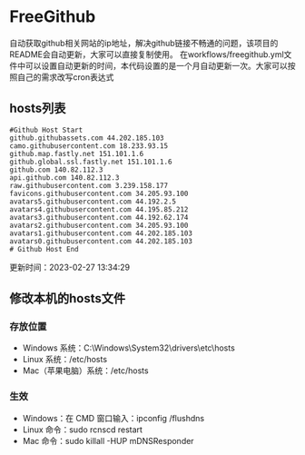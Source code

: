 # FreeGithub
自动获取github相关网站的ip地址，解决github链接不畅通的问题，该项目的README会自动更新，大家可以直接复制使用。
在workflows/freegithub.yml文件中可以设置自动更新的时间，本代码设置的是一个月自动更新一次。大家可以按照自己的需求改写cron表达式

## hosts列表
```base
#Github Host Start
github.githubassets.com 44.202.185.103
camo.githubusercontent.com 18.233.93.15
github.map.fastly.net 151.101.1.6
github.global.ssl.fastly.net 151.101.1.6
github.com 140.82.112.3
api.github.com 140.82.112.3
raw.githubusercontent.com 3.239.158.177
favicons.githubusercontent.com 34.205.93.100
avatars5.githubusercontent.com 44.192.2.5
avatars4.githubusercontent.com 44.195.85.212
avatars3.githubusercontent.com 44.192.62.174
avatars2.githubusercontent.com 34.205.93.100
avatars1.githubusercontent.com 44.202.185.103
avatars0.githubusercontent.com 44.202.185.103
# Github Host End
```

更新时间：2023-02-27 13:34:29

## 修改本机的hosts文件
### 存放位置
* Windows 系统：C:\Windows\System32\drivers\etc\hosts
* Linux 系统：/etc/hosts
* Mac（苹果电脑）系统：/etc/hosts

### 生效
* Windows：在 CMD 窗口输入：ipconfig /flushdns
* Linux 命令：sudo rcnscd restart
* Mac 命令：sudo killall -HUP mDNSResponder